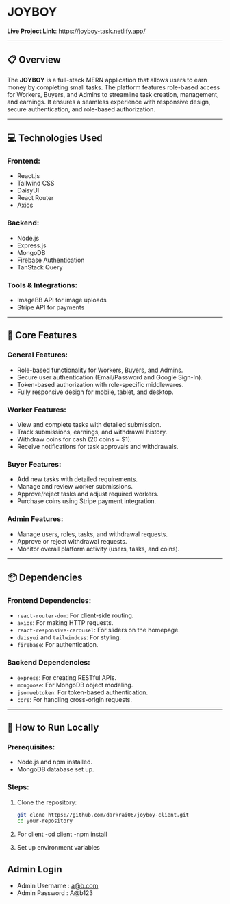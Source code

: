 
# JOYBOY

**Live Project Link**: https://joyboy-task.netlify.app/

---

## 📋 Overview  
The **JOYBOY** is a full-stack MERN application that allows users to earn money by completing small tasks. The platform features role-based access for Workers, Buyers, and Admins to streamline task creation, management, and earnings. It ensures a seamless experience with responsive design, secure authentication, and role-based authorization.  

---

## 💻 Technologies Used  
### Frontend:  
- React.js  
- Tailwind CSS  
- DaisyUI  
- React Router  
- Axios  

### Backend:  
- Node.js  
- Express.js  
- MongoDB  
- Firebase Authentication  
- TanStack Query  

### Tools & Integrations:  
- ImageBB API for image uploads  
- Stripe API for payments  

---

## 🔑 Core Features  

### General Features:  
- Role-based functionality for Workers, Buyers, and Admins.  
- Secure user authentication (Email/Password and Google Sign-In).  
- Token-based authorization with role-specific middlewares.  
- Fully responsive design for mobile, tablet, and desktop.  

### Worker Features:  
- View and complete tasks with detailed submission.  
- Track submissions, earnings, and withdrawal history.  
- Withdraw coins for cash (20 coins = $1).  
- Receive notifications for task approvals and withdrawals.  

### Buyer Features:  
- Add new tasks with detailed requirements.  
- Manage and review worker submissions.  
- Approve/reject tasks and adjust required workers.  
- Purchase coins using Stripe payment integration.  

### Admin Features:  
- Manage users, roles, tasks, and withdrawal requests.  
- Approve or reject withdrawal requests.  
- Monitor overall platform activity (users, tasks, and coins).  

---

## 📦 Dependencies  

### Frontend Dependencies:  
- `react-router-dom`: For client-side routing.  
- `axios`: For making HTTP requests.  
- `react-responsive-carousel`: For sliders on the homepage.  
- `daisyui` and `tailwindcss`: For styling.  
- `firebase`: For authentication.  

### Backend Dependencies:  
- `express`: For creating RESTful APIs.  
- `mongoose`: For MongoDB object modeling.  
- `jsonwebtoken`: For token-based authentication.  
- `cors`: For handling cross-origin requests.  

---

## 🚀 How to Run Locally  

### Prerequisites:  
- Node.js and npm installed.  
- MongoDB database set up.  

### Steps:  
1. Clone the repository:  
   ```bash
   git clone https://github.com/darkrai06/joyboy-client.git
   cd your-repository
2. For client
   -cd client
   -npm install

4. Set up environment variables

## Admin Login

- Admin Username : a@b.com
- Admin Password : A@b123
